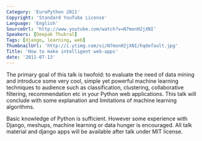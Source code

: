 ```yaml
---
Category: 'EuroPython 2011'
Copyright: 'Standard YouTube License'
Language: 'English'
SourceUrl: 'http://www.youtube.com/watch?v=N7monH2jXNI'
Speakers: [Deepak Thukral]
Tags: [django, learning, web]
ThumbnailUrl: 'http://i.ytimg.com/vi/N7monH2jXNI/hqdefault.jpg'
Title: 'How to make intelligent web-apps'
date: '2011-07-13'
---
```

The primary goal of this talk is twofold: to evaluate the need of data mining
and introduce some very cool, simple yet powerful machine learning techniques
to audience such as classification, clustering, collaborative filtering,
recommendation etc in your Python web applications. This talk will conclude
with some explanation and limitations of machine learning algorithms.

Basic knowledge of Python is sufficient. However some experience with Django,
meshups, machine learning or data hunger is encouraged. All talk material and
django apps will be available after talk under MIT license.
